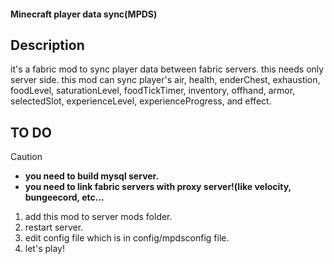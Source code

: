#### Minecraft player data sync(MPDS)
## Description
it's a fabric mod to sync player data between fabric servers. this needs only server side. this mod can sync player's air, health, enderChest, exhaustion, foodLevel, saturationLevel, foodTickTimer, inventory, offhand, armor, selectedSlot, experienceLevel, experienceProgress, and effect. 
## TO DO
> [!CAUTION]
> - **you need to build mysql server.**
> - **you need to link fabric servers with proxy server!(like velocity, bungeecord, etc...**
1. add this mod to server mods folder.
1. restart server.
1. edit config file which is in config/mpdsconfig file.
1. let's play!
